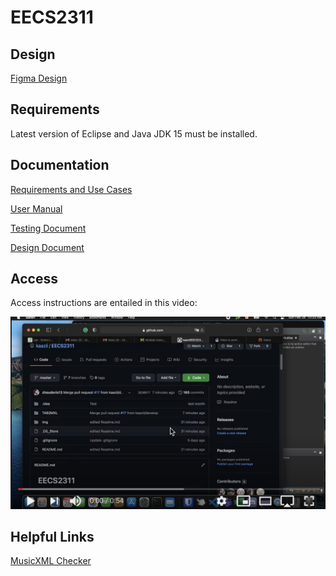 # EECS2311
## Design
[Figma Design](https://www.figma.com/file/ZYJ9E94dEMUY9RL5d5kadN/Untitled?node-id=0%3A1)


## Requirements
Latest version of Eclipse and Java JDK 15 must be installed.

## Documentation
[Requirements and Use Cases](documentation/SRS.pdf)

[User Manual](documentation/2311Group13_UserManual.pdf)

[Testing Document](documentation/2311Group13_TestingDocument.pdf)

[Design Document](documentation/2311Group13_DesignDocument.pdf)

## Access

Access instructions are entailed in this video:

[![video](img/youtube.png)](https://youtu.be/Bkg7sOAqV18)

## Helpful Links
[MusicXML Checker](https://www.soundslice.com/musicxml-viewer/)